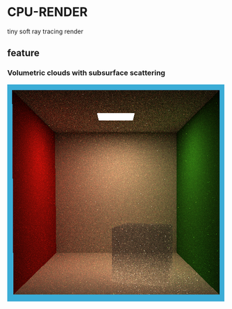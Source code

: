 # CPU-RENDER
tiny soft ray tracing render

## feature
### Volumetric clouds with subsurface scattering

![](./output//file-04-03-17-50-37.png)


